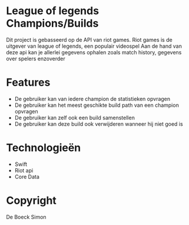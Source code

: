 # League of legends Champions/Builds

Dit project is gebasseerd op de API van riot games.
Riot games is de uitgever van league of legends, een populair videospel
Aan de hand van deze api kan je allerlei gegevens ophalen zoals match history, gegevens over spelers enzoverder

# Features

 - De gebruiker kan van iedere champion de statistieken opvragen
 - De gebruiker kan het meest geschikte build path van een champion opvragen
 - De gebruiker kan zelf ook een build samenstellen
 - De gebruiker kan deze build ook verwijderen wanneer hij niet goed is
 
# Technologieën

 - Swift
 - Riot api
 - Core Data
 
 # Copyright
 
 De Boeck Simon
 
